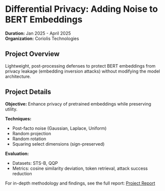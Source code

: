 # Differential Privacy: Adding Noise to BERT Embeddings
[]( #differential-privacy-adding-noise-to-bert-embeddings )

**Duration:** Jan 2025 - April 2025  
**Organization:** Coriolis Technologies

## Project Overview
[]( #project-overview )
Lightweight, post-processing defenses to protect BERT embeddings from privacy leakage (embedding inversion attacks) without modifying the model architecture.

## Project Details
[]( #project-details )

**Objective:** Enhance privacy of pretrained embeddings while preserving utility.

**Techniques:**
- Post-facto noise (Gaussian, Laplace, Uniform)
- Random projection
- Random rotation
- Squaring select dimensions (sign-preserved)

**Evaluation:**
- Datasets: STS-B, QQP
- Metrics: cosine similarity deviation, token retrieval, attack success reduction

For in-depth methodology and findings, see the full report:
[Project Report](Differential-Privacy-Adding-Noise-to-BERT-Embeddings.pdf)
